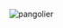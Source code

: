 ![pangolier](https://user-images.githubusercontent.com/80934255/111726774-227fab00-889c-11eb-9364-b2ba04aaf586.gif)
